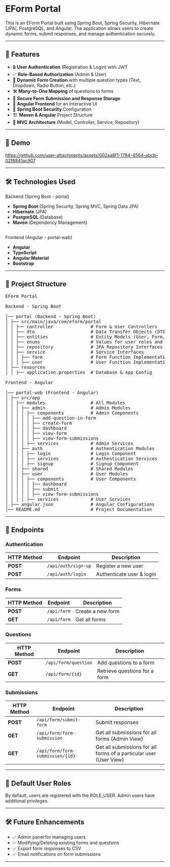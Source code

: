 # EForm Portal

This is an EForm Portal built using Spring Boot, Spring Security, Hibernate (JPA), PostgreSQL, and Angular. The application allows users to create dynamic forms, submit responses, and manage authentication securely.

---

## 🚀 Features

- 🔒 **User Authentication** (Registration & Login) with JWT
- ✅ **Role-Based Authorization** (Admin & User)
- 📝 **Dynamic Form Creation** with multiple question types (Text, Dropdown, Radio Button, etc.)
- 🛠 **Many-to-One Mapping** of questions to forms
- 📂 **Secure Form Submission and Response Storage**
- 🎨 **Angular Frontend** for an Interactive UI
- 🚀 **Spring Boot Security** Configuration
- 🏗 **Maven & Angular** Project Structure
- 📜 **MVC Architecture** (Model, Controller, Service, Repository)

---

## 🎨 Demo

https://github.com/user-attachments/assets/002aa8f1-1784-4564-abcb-02f6841ac907


---

## 🛠 Technologies Used

Backend (Spring Boot - portal)

- **Spring Boot** (Spring Security, Spring MVC, Spring Data JPA)
- **Hibernate** (JPA)
- **PostgreSQL** (Database)
- **Maven** (Dependency Management)

## 
Frontend (Angular - portal-web)
- **Angular**
- **TypeScript**
- **Angular Material**
- **Bootstrap**

---

## 📂 Project Structure

<pre>
EForm Portal

Backend - Spring Boot

│── portal (Backend - Spring Boot)
│ ├── src/main/java/com/eform/portal
│ │ ├── controller              # Form & User Controllers
│ │ ├── dto                     # Data Transfer Objects (DTO)
│ │ ├── entities                # Entity Models (User, Form, Question, Submission)
│ │ ├── enums                   # Values for user roles and question types  
│ │ ├── repository              # JPA Repository Interfaces
│ │ ├── service                 # Service Interfaces
│ │ │ ├── form                  # Form Function Implementations
│ │ │ ├── user                  # User Function Implementations
│ ├── resources
│ │ ├── application.properties  # Database & App Config

Frontend - Angular
  
│── portal-web (Frontend - Angular)
│ ├── src/app
│ │ ├── modules                 # All Modules
│ │ │ ├── admin                 # Admin Modules
│ │ │ │ ├── components          # Admin Components
│ │ │ │ │ ├── add-question-in-form
│ │ │ │ │ ├── create-form
│ │ │ │ │ ├── dashboard
│ │ │ │ │ ├── view-form
│ │ │ │ │ ├── view-form-submissions
│ │ │ │ ├── services            # Admin Services
│ │ │ ├── auth                  # Authentication Modules
│ │ │ │ ├── login               # Login Component
│ │ │ │ ├── services            # Authentication Services
│ │ │ │ ├── signup              # Signup Component
│ │ │ ├── shared                # Shared Modules
│ │ │ ├── user                  # User Modules
│ │ │ │ ├── components          # User Components
│ │ │ │ │ ├── dashboard         
│ │ │ │ │ ├── submit
│ │ │ │ │ ├── view-form-submissions  
│ │ │ │ ├── services            # User Services
│ ├── angular.json              # Angular Configurations
│── README.md                   # Project Documentation
</pre>

---

## 📌 Endpoints

### Authentication
| HTTP Method | Endpoint             | Description                  |
|------------|----------------------|------------------------------|
| **POST**   | `/api/auth/sign-up`   | Register a new user         |
| **POST**   | `/api/auth/login`     | Authenticate user & login   |

### Forms
| HTTP Method | Endpoint            | Description                  |
|------------|----------------------|------------------------------|
| **POST**   | `/api/form`          | Create a new form           |
| **GET**    | `/api/form`          | Get all forms               |

### Questions
| HTTP Method | Endpoint                           | Description                  |
|------------|------------------------------------|------------------------------|
| **POST**   | `/api/form/question`              | Add questions to a form     |
| **GET**    | `/api/form/{id}`                  | Retrieve questions for a form |

### Submissions
| HTTP Method | Endpoint                            | Description                    |
|------------|-------------------------------------|--------------------------------|
| **POST**   | `/api/form/submit-form`            | Submit responses              |
| **GET**    | `/api/form/form-submission`        | Get all submissions for all forms (Admin View) |
| **GET**    | `/api/form/form-submission/{id}`   | Get all submissions for all forms of a particular user (User View) |

---

## 🔑 Default User Roles
By default, users are registered with the ROLE_USER. Admin users have additional privileges.

---

## 🛠 Future Enhancements
- ✅ Admin panel for managing users
- ✅ Modifying/Deleting existing forms and questions
- ✅ Export form responses to CSV
- ✅ Email notifications on form submissions

---
